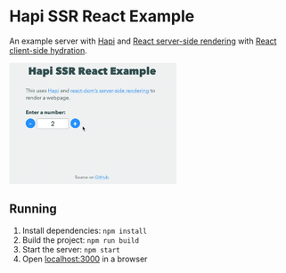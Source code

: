 # Hapi SSR React Example

An example server with [Hapi](https://hapijs.com/) and [React server-side rendering](https://reactjs.org/docs/react-dom-server.html) with [React client-side hydration](https://reactjs.org/docs/react-dom.html#hydrate).

![Demo of app](./images/demo.gif)

## Running

1. Install dependencies: `npm install`
2. Build the project: `npm run build`
3. Start the server: `npm start`
4. Open [localhost:3000](http://localhost:3000) in a browser